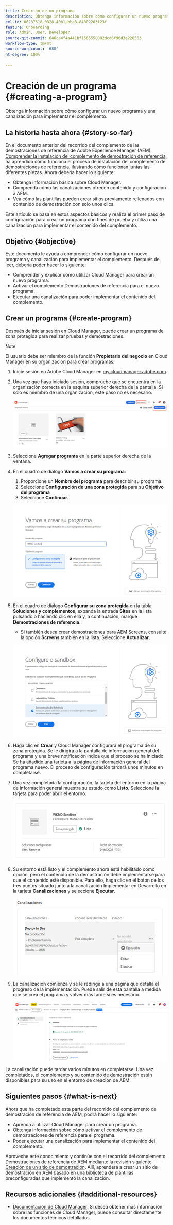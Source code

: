 ```yaml
---
title: Creación de un programa
description: Obtenga información sobre cómo configurar un nuevo programa y una canalización para implementar el complemento.
exl-id: 06287618-0328-40b1-bba8-84002283f23f
feature: Onboarding
role: Admin, User, Developer
source-git-commit: 646ca4f4a441bf1565558002dcd6f96d3e228563
workflow-type: tm+mt
source-wordcount: '688'
ht-degree: 100%

---
```



# Creación de un programa {#creating-a-program}

Obtenga información sobre cómo configurar un nuevo programa y una canalización para implementar el complemento.

## La historia hasta ahora {#story-so-far}

En el documento anterior del recorrido del complemento de las demostraciones de referencia de Adobe Experience Manager (AEM), [Comprender la instalación del complemento de demostración de referencia,](installation.md) ha aprendido cómo funciona el proceso de instalación del complemento de demostraciones de referencia, ilustrando cómo funcionan juntas las diferentes piezas. Ahora debería hacer lo siguiente:

* Obtenga información básica sobre Cloud Manager.
* Comprenda cómo las canalizaciones ofrecen contenido y configuración a AEM.
* Vea cómo las plantillas pueden crear sitios previamente rellenados con contenido de demostración con solo unos clics.

Este artículo se basa en estos aspectos básicos y realiza el primer paso de configuración para crear un programa con fines de prueba y utiliza una canalización para implementar el contenido del complemento.

## Objetivo {#objective}

Este documento le ayuda a comprender cómo configurar un nuevo programa y canalización para implementar el complemento. Después de leer, debería poder hacer lo siguiente:

* Comprender y explicar cómo utilizar Cloud Manager para crear un nuevo programa.
* Activar el complemento Demostraciones de referencia para el nuevo programa.
* Ejecutar una canalización para poder implementar el contenido del complemento.

## Crear un programa {#create-program}

Después de iniciar sesión en Cloud Manager, puede crear un programa de zona protegida para realizar pruebas y demostraciones.

>[!NOTE]
>
>El usuario debe ser miembro de la función **Propietario del negocio** en Cloud Manager en su organización para crear programas.

1. Inicie sesión en Adobe Cloud Manager en [my.cloudmanager.adobe.com](https://my.cloudmanager.adobe.com/).

1. Una vez que haya iniciado sesión, compruebe que se encuentra en la organización correcta en la esquina superior derecha de la pantalla. Si solo es miembro de una organización, este paso no es necesario.

   ![Información general de Cloud Manager](assets/cloud-manager.png)

1. Seleccione **Agregar programa** en la parte superior derecha de la ventana.

1. En el cuadro de diálogo **Vamos a crear su programa**:

   1. Proporcione un **Nombre del programa** para describir su programa.
   1. Seleccione **Configuración de una zona protegida** para su **Objetivo del programa**
   1. Seleccione **Continuar**.

   ![Cuadro de diálogo Crear programa](assets/create-program.png)

1. En el cuadro de diálogo **Configurar su zona protegida** en la tabla **Soluciones y complementos**, expanda la entrada **Sites** en la lista pulsando o haciendo clic en ella y, a continuación, marque **Demostraciones de referencia**.

   * Si también desea crear demostraciones para AEM Screens, consulte la opción **Screens** también en la lista. Seleccione **Actualizar**.

   ![Selección del complemento para la demostración de referencia en la configuración del programa](assets/select-reference-demo-add-on.png)


1. Haga clic en **Crear** y Cloud Manager configurará el programa de su zona protegida. Se le dirigirá a la pantalla de información general del programa y una breve notificación indica que el proceso se ha iniciado. Se ha añadido una tarjeta a la página de información general del programa nuevo. El proceso de configuración tardará unos minutos en completarse.

1. Una vez completada la configuración, la tarjeta del entorno en la página de información general muestra su estado como **Listo**. Seleccione la tarjeta para poder abrir el entorno.

   ![Creación completa del programa](assets/ready.png)

1. Su entorno está listo y el complemento ahora está habilitado como opción, pero el contenido de la demostración debe implementarse para que el contenido esté disponible. Para ello, haga clic en el botón de los tres puntos situado junto a la canalización Implementar en Desarrollo en la tarjeta **Canalizaciones** y seleccione **Ejecutar**.

   ![Inicial](assets/run.png)

1. La canalización comienza y se le redirige a una página que detalla el progreso de la implementación. Puede salir de esta pantalla a medida que se crea el programa y volver más tarde si es necesario.

   ![Implementación](assets/deployment.png)

La canalización puede tardar varios minutos en completarse. Una vez completados, el complemento y su contenido de demostración están disponibles para su uso en el entorno de creación de AEM.

## Siguientes pasos {#what-is-next}

Ahora que ha completado esta parte del recorrido del complemento de demostración de referencia de AEM, podrá hacer lo siguiente:

* Aprenda a utilizar Cloud Manager para crear un programa.
* Obtenga información sobre cómo activar el complemento de demostraciones de referencia para el programa.
* Poder ejecutar una canalización para implementar el contenido del complemento.

Aproveche este conocimiento y continúe con el recorrido del complemento Demostraciones de referencia de AEM mediante la revisión siguiente [Creación de un sitio de demostración](create-site.md). Allí, aprenderá a crear un sitio de demostración en AEM basado en una biblioteca de plantillas preconfiguradas que implementó la canalización.

## Recursos adicionales {#additional-resources}

* [Documentación de Cloud Manager](https://experienceleague.adobe.com/docs/experience-manager-cloud-service/onboarding/onboarding-concepts//cloud-manager-introduction.html?lang=es): Si desea obtener más información sobre las funciones de Cloud Manager, puede consultar directamente los documentos técnicos detallados.
